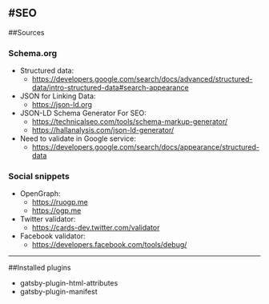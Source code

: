#SEO
---
##Sources
### Schema.org
  - Structured data: 
    - https://developers.google.com/search/docs/advanced/structured-data/intro-structured-data#search-appearance
  - JSON for Linking Data: 
    - https://json-ld.org
  - JSON-LD Schema Generator For SEO: 
    - https://technicalseo.com/tools/schema-markup-generator/
    - https://hallanalysis.com/json-ld-generator/
  - Need to validate in Google service: 
    - https://developers.google.com/search/docs/appearance/structured-data
### Social snippets
  - OpenGraph: 
    - https://ruogp.me
    - https://ogp.me
  - Twitter validator:
    - https://cards-dev.twitter.com/validator
  - Facebook validator:
    - https://developers.facebook.com/tools/debug/
---

##Installed plugins
  - gatsby-plugin-html-attributes
  - gatsby-plugin-manifest